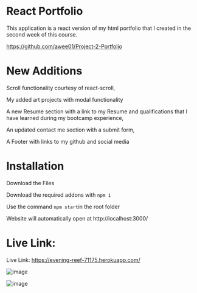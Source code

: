 # React Portfolio

This application is a react version of my html portfolio that I created in the second week of this course.

https://github.com/awee01/Project-2-Portfolio



# New Additions

Scroll functionality courtesy of react-scroll,

My added art projects with modal functionality

A new Resume section with a link to my Resume and qualifications that I have learned during my bootcamp experience, 

An updated contact me section with a submit form,

A Footer with links to my github and social media


# Installation

Download the Files

Download the required addons with 
`npm i`

Use the command `npm start`in the root folder

Website will automatically open at  http://localhost:3000/

# Live Link:



Live Link: https://evening-reef-71175.herokuapp.com/

![image](https://user-images.githubusercontent.com/85651950/142716582-37c39462-4003-4a9e-9502-8743ac657062.png)

![image](https://user-images.githubusercontent.com/85651950/142716589-afb6f9a8-4c81-4ee2-bc04-4c75a382a6d8.png)











